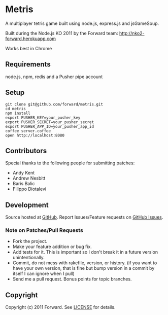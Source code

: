 # Metris

A multiplayer tetris game built using node.js, express.js and jsGameSoup.

Built during the Node.js KO 2011 by the Forward team: <http://nko2-forward.herokuapp.com>

Works best in Chrome

## Requirements

node.js, npm, redis and a Pusher pipe account

## Setup

    git clone git@github.com/forward/metris.git
    cd metris
    npm install
    export PUSHER_KEY=your_pusher_key
    export PUSHER_SECRET=your_pusher_secret
    export PUSHER_APP_ID=your_pusher_app_id
    coffee server.coffee
    open http://localhost:8080

## Contributors

Special thanks to the following people for submitting patches:

* Andy Kent
* Andrew Nesbitt
* Baris Balic
* Filippo Diotalevi

## Development

Source hosted at [GitHub](http://github.com/forward/metris).
Report Issues/Feature requests on [GitHub Issues](http://github.com/forward/metris/issues).

### Note on Patches/Pull Requests

 * Fork the project.
 * Make your feature addition or bug fix.
 * Add tests for it. This is important so I don't break it in a
   future version unintentionally.
 * Commit, do not mess with rakefile, version, or history.
   (if you want to have your own version, that is fine but bump version in a commit by itself I can ignore when I pull)
 * Send me a pull request. Bonus points for topic branches.

## Copyright

Copyright (c) 2011 Forward. See [LICENSE](https://github.com/forward/metris/blob/master/LICENSE) for details.